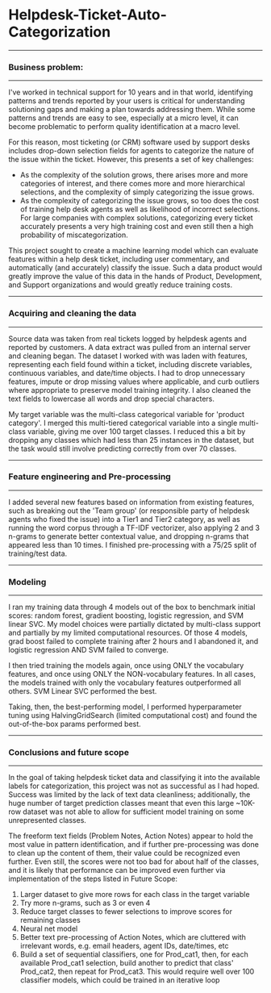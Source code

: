 # Helpdesk-Ticket-Auto-Categorization

***
### Business problem: 
***
I've worked in technical support for 10 years and in that world, identifying patterns and trends reported by your users is critical for understanding solutioning gaps and making a plan towards addressing them. While some patterns and trends are easy to see, especially at a micro level, it can become problematic to perform quality identification at a macro level. 

For this reason, most ticketing (or CRM) software used by support desks includes drop-down selection fields for agents to categorize the nature of the issue within the ticket. However, this presents a set of key challenges: 
 - As the complexity of the solution grows, there arises more and more categories of interest, and there comes more and more hierarchical selections, and the complexity of simply categorizing the issue grows. 
 - As the complexity of categorizing the issue grows, so too does the cost of training help desk agents as well as likelihood of incorrect selections.
For large companies with complex solutions, categorizing every ticket accurately presents a very high training cost and even still then a high probability of miscategorization. 

This project sought to create a machine learning model which can evaluate features within a help desk ticket, including user commentary, and automatically (and accurately) classify the issue. Such a data product would greatly improve the value of this data in the hands of Product, Development, and Support organizations and would greatly reduce training costs. 

***
### Acquiring and cleaning the data
***
Source data was taken from real tickets logged by helpdesk agents and reported by customers. A data extract was pulled from an internal server and cleaning began. The dataset I worked with was laden with features, representing each field found within a ticket, including discrete variables, continuous variables, and date/time objects. I had to drop unnecessary features, impute or drop missing values where applicable, and curb outliers where appropriate to preserve model training integrity. I also cleaned the text fields to lowercase all words and drop special characters.

My target variable was the multi-class categorical variable for 'product category'. I merged this multi-tiered categorical variable into a single multi-class variable, giving me over 100 target classes. I reduced this a bit by dropping any classes which had less than 25 instances in the dataset, but the task would still involve predicting correctly from over 70 classes.

***
### Feature engineering and Pre-processing
***
I added several new features based on information from existing features, such as breaking out the 'Team group' (or responsible party of helpdesk agents who fixed the issue) into a Tier1 and Tier2 category, as well as running the word corpus through a TF-IDF vectorizer, also applying 2 and 3 n-grams to generate better contextual value, and dropping n-grams that appeared less than 10 times. I finished pre-processing with a 75/25 split of training/test data.

***
### Modeling
***
I ran my training data through 4 models out of the box to benchmark initial scores: random forest, gradient boosting, logistic regression, and SVM linear SVC. My model choices were partially dictated by multi-class support and partially by my limited computational resources. Of those 4 models, grad boost failed to complete training after 2 hours and I abandoned it, and logistic regression AND SVM failed to converge. 

I then tried training the models again, once using ONLY the vocabulary features, and once using ONLY the NON-vocabulary features. In all cases, the models trained with only the vocabulary features outperformed all others. SVM Linear SVC performed the best. 

Taking, then, the best-performing model, I performed hyperparameter tuning using HalvingGridSearch (limited computational cost) and found the out-of-the-box params performed best.

***
### Conclusions and future scope
***
In the goal of taking helpdesk ticket data and classifying it into the available labels for categorization, this project was not as successful as I had hoped. Success was limited by the lack of text data cleanliness; additionally, the huge number of target prediction classes meant that even this large ~10K-row dataset was not able to allow for sufficient model training on some unrepresented classes. 

The freeform text fields (Problem Notes, Action Notes) appear to hold the most value in pattern identification, and if further pre-processing was done to clean up the content of them, their value could be recognized even further. Even still, the scores were not too bad for about half of the classes, and it is likely that performance can be improved even further via implementation of the steps listed in Future Scope: 

1. Larger dataset to give more rows for each class in the target variable
2. Try more n-grams, such as 3 or even 4
3. Reduce target classes to fewer selections to improve scores for remaining classes
4. Neural net model
5. Better text pre-processing of Action Notes, which are cluttered with irrelevant words, e.g. email headers, agent IDs, date/times, etc
6. Build a set of sequential classifiers, one for Prod_cat1, then, for each available Prod_cat1 selection, build another to predict that class' Prod_cat2, then repeat for Prod_cat3. This would require well over 100 classifier models, which could be trained in an iterative loop
